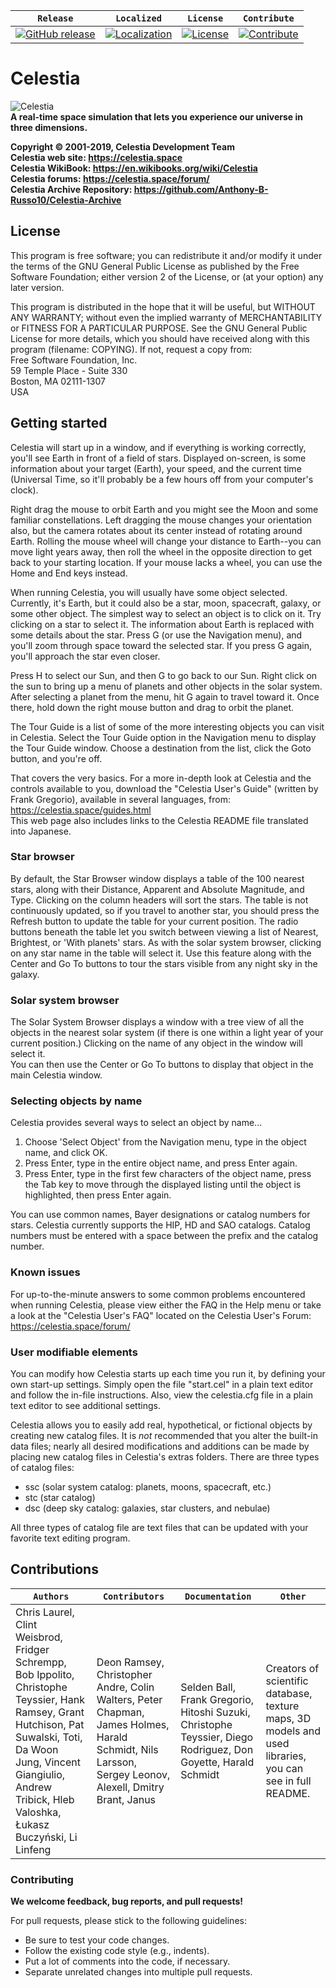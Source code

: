 | **`Release`** | **`Localized`** | **`License`** | **`Contribute`** |
|-------------------|---------------|---------------|---------------|
|[![GitHub release](https://img.shields.io/badge/Release-v1.6.1-blue.svg)](https://celestiaproject.net/download.html) | [![Localization](https://img.shields.io/badge/Localized-85%25-green.svg)](#) | [![License](https://img.shields.io/badge/License-GPLv2-blue.svg)](https://github.com/CelestiaProject/Celestia/blob/master/COPYING) | [![Contribute](https://img.shields.io/badge/PRs-Welcome-brightgreen.svg)](#contributing) |

# Celestia
![Celestia](https://celestiaproject.net/img/albums/2017/04/20/9a57d8f21a129049a6b0e1da3a5c852d.png)  
**A real-time space simulation that lets you experience our universe in three dimensions.**  

**Copyright © 2001-2019, Celestia Development Team**  
**Celestia web site: https://celestia.space**  
**Celestia WikiBook: https://en.wikibooks.org/wiki/Celestia**  
**Celestia forums: https://celestia.space/forum/**  
**Celestia Archive Repository: https://github.com/Anthony-B-Russo10/Celestia-Archive**
## License

This program is free software; you can redistribute it and/or modify it under
the terms of the GNU General Public License as published by the Free Software Foundation;
either version 2 of the License, or (at your option) any later version.

This program is distributed in the hope that it will be useful, but WITHOUT
ANY WARRANTY; without even the implied warranty of MERCHANTABILITY or FITNESS
FOR A PARTICULAR PURPOSE. See the GNU General Public License for more details,
which you should have received along with this program (filename: COPYING).
If not, request a copy from:<br>
Free Software Foundation, Inc.<br>
59 Temple Place - Suite 330<br>
Boston, MA  02111-1307<br>
USA

## Getting started

Celestia will start up in a window, and if everything is working correctly,
you'll see Earth in front of a field of stars.  Displayed on-screen, is some
information about your target (Earth), your speed, and the current time
(Universal Time, so it'll probably be a few hours off from your computer's
clock).

Right drag the mouse to orbit Earth and you might see the Moon and some
familiar constellations.  Left dragging the mouse changes your orientation
also, but the camera rotates about its center instead of rotating around
Earth.  Rolling the mouse wheel will change your distance to Earth--you can
move light years away, then roll the wheel in the opposite direction to get
back to your starting location.  If your mouse lacks a wheel, you can use the
Home and End keys instead.

When running Celestia, you will usually have some object selected.  Currently,
it's Earth, but it could also be a star, moon, spacecraft, galaxy, or some
other object.  The simplest way to select an object is to click on it.  Try
clicking on a star to select it.  The information about Earth is replaced with
some details about the star.  Press G (or use the Navigation menu), and you'll
zoom through space toward the selected star.  If you press G again, you'll
approach the star even closer.

Press H to select our Sun, and then G to go back to our Sun.  Right click on
the sun to bring up a menu of planets and other objects in the solar system. 
After selecting a planet from the menu, hit G again to travel toward it.  Once
there, hold down the right mouse button and drag to orbit the planet.

The Tour Guide is a list of some of the more interesting objects you can visit
in Celestia.  Select the Tour Guide option in the Navigation menu to display
the Tour Guide window.  Choose a destination from the list, click the Goto
button, and you're off.

That covers the very basics.  For a more in-depth look at Celestia and the
controls available to you, download the "Celestia User's Guide" (written by 
Frank Gregorio), available in several languages, from:<br>
  https://celestia.space/guides.html<br>
This web page also includes links to the Celestia README file translated into
Japanese.

### Star browser
By default, the Star Browser window displays a table of the 100 nearest stars,
along with their Distance, Apparent and Absolute Magnitude, and Type. Clicking
on the column headers will sort the stars.  The table is not continuously
updated, so if you travel to another star, you should press the Refresh button
to update the table for your current position.  The radio buttons beneath the
table let you switch between viewing a list of Nearest, Brightest, or 'With
planets' stars.  As with the solar system browser, clicking on any star name
in the table will select it.  Use this feature along with the Center and Go
To buttons to tour the stars visible from any night sky in the galaxy.

### Solar system browser
The Solar System Browser displays a window with a tree view of all the objects 
in the nearest solar system (if there is one within a light year of your current
position.)  Clicking on the name of any object in the window will select it.  
You can then use the Center or Go To buttons to display that object in the main 
Celestia window.

### Selecting objects by name
Celestia provides several ways to select an object by name...
1. Choose 'Select Object' from the Navigation menu, type in the object name, and click OK.
2. Press Enter, type in the entire object name, and press Enter again.
3. Press Enter, type in the first few characters of the object name,
press the Tab key to move through the displayed listing until the object is highlighted,
then press Enter again.
 
You can use common names, Bayer designations or catalog numbers for stars.
Celestia currently supports the HIP, HD and SAO catalogs. Catalog numbers must 
be entered with a space between the prefix and the catalog number.

### Known issues
For up-to-the-minute answers to some common problems encountered when running
Celestia, please view either the FAQ in the Help menu or take a look at the 
"Celestia User's FAQ" located on the Celestia User's Forum: 
https://celestia.space/forum/

### User modifiable elements
You can modify how Celestia starts up each time you run it, by defining your
own start-up settings.  Simply open the file "start.cel" in a plain text
editor and follow the in-file instructions.  Also, view the celestia.cfg file
in a plain text editor to see additional settings.

Celestia allows you to easily add real, hypothetical, or fictional objects
by creating new catalog files. It is *not* recommended that you alter the
built-in data files; nearly all desired modifications and additions can be
made by placing new catalog files in Celestia's extras folders. There are three
types of catalog files:
* ssc (solar system catalog: planets, moons, spacecraft, etc.)
* stc (star catalog)
* dsc (deep sky catalog: galaxies, star clusters, and nebulae)

All three types of catalog file are text files that can be updated with your
favorite text editing program.

## Contributions
| **`Authors`** | **`Contributors`** | **`Documentation`** | **`Other`** |
|-----------------|---------------------|------------------|-------------------|
| Chris Laurel, Clint Weisbrod, Fridger Schrempp, Bob Ippolito, Christophe Teyssier, Hank Ramsey, Grant Hutchison, Pat Suwalski, Toti, Da Woon Jung, Vincent Giangiulio, Andrew Tribick, Hleb Valoshka, Łukasz Buczyński, Li Linfeng | Deon Ramsey, Christopher Andre, Colin Walters, Peter Chapman, James Holmes, Harald Schmidt, Nils Larsson, Sergey Leonov, Alexell, Dmitry Brant, Janus | Selden Ball, Frank Gregorio, Hitoshi Suzuki, Christophe Teyssier, Diego Rodriguez, Don Goyette, Harald Schmidt | Creators of scientific database, texture maps, 3D models and used libraries, you can see in full README.|

### Contributing

**We welcome feedback, bug reports, and pull requests!**  

For pull requests, please stick to the following guidelines:
* Be sure to test your code changes.
* Follow the existing code style (e.g., indents).
* Put a lot of comments into the code, if necessary.
* Separate unrelated changes into multiple pull requests.
